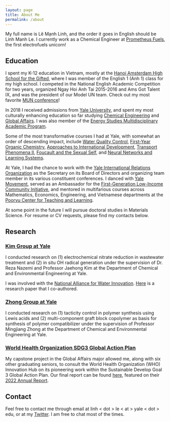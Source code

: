```yaml
---
layout: page
title: About Me
permalink: /about
---
```


My full name is Lê Mạnh Linh, and the order it goes in English should be Linh Manh Le. I currently work as a Chemical Engineer at [Prometheus Fuels](https://www.prometheusfuels.com), the first electrofuels unicorn!

## Education

I spent my K-12 education in Vietnam, mostly at the [Hanoi Amsterdam High School for the Gifted](http://www.hn-ams.edu.vn/en), where I was member of the English 1 (Anh 1) class for my high school. I competed in the National English Academic Competition for two years, organized Ngay Hoi Anh Tai 2015-2016 and Ams Got Talent IX, and was the president of our Model UN team. Check out my most favorite [MUN conference](https://ivmun.org/)!

In 2018 I received admissions from [Yale University](https://yale.edu), and spent my most culturally enhancing education so far studying [Chemical Engineering](https://seas.yale.edu/departments/chemical-and-environmental-engineering) and [Global Affairs](https://jackson.yale.edu/academics/the-global-affairs-major/). I was also member of the [Energy Studies Multidisciplinary Academic Program](https://earth.yale.edu/energy-studies).

Some of the most transformative courses I had at Yale, with somewhat an order of descending impact, include [Water Quality Control](https://courses.yale.edu/?details&srcdb=201903&crn=10995), [First-Year Organic Chemistry](https://courses.yale.edu/?details&srcdb=201803&crn=10629), [Approaches to International Development](https://courses.yale.edu/?details&srcdb=202001&crn=27688), [Transport Phenomena II](https://courses.yale.edu/?details&srcdb=202101&crn=21832), [Foucault and the Sexual Self](https://courses.yale.edu/?details&srcdb=202201&crn=23790), and [Neural Networks and Learning Systems](https://courses.yale.edu/?details&srcdb=202103&crn=11124).

At Yale, I had the chance to work with the [Yale International Relations Organization](https://www.yira.org) as the Secretary on its Board of Directors and organizing team member in its various constituent conferences. I danced with [Yale Movement](https://www.youtube.com/c/YaleMovement), served as an Ambassador for the [First-Generation Low-Income Community Initiative](https://fgli.yalecollege.yale.edu/), and mentored in multifarious courses across Mathematics, Economics, Engineering, and Vietnamese departments at the [Poorvu Center for Teaching and Learning](https://poorvucenter.yale.edu/course-based-peer-tutors).

At some point in the future I will pursue doctoral studies in Materials Science. For resume or CV requests, please find my contacts below.

## Research

### [Kim Group at Yale](http://www.yaleseas.com/jaehongkim/)

I conducted research on (1) electrochemical nitrate reduction in wastewater treatment and (2) in situ OH radical generation under the supervision of Dr. Reza Nazemi and Professor Jaehong Kim at the Department of Chemical and Environmental Engineering at Yale.

I was involved with the [National Alliance for Water Innovation](https://www.nawihub.org/). [Here](https://pubs.acs.org/doi/10.1021/acsestengg.1c00282) is a research paper that I co-authored.

### [Zhong Group at Yale](https://zhongpolylab.yale.edu/)

I conducted research on (1) tacticity control in polymer synthesis using Lewis acids and (2) multi-component graft block copolymer as basis for synthesis of polymer compatibilizer under the supervision of Professor Mingjiang Zhong at the Department of Chemical and Environmental Engineering at Yale.

### [World Health Organization SDG3 Global Action Plan](https://www.who.int/initiatives/sdg3-global-action-plan)

My capstone project in the Global Affairs major allowed me, along with six other graduating seniors, to consult the World Health Organization (WHO) Innovation Hub on its pioneering work within the Sustainable Develop Goal 3 Global Action Plan. Our final report can be found [here](https://cdn.who.int/media/docs/default-source/global-action-plan/scaling-innovations-to-reach-sdg3-capstone-student-team.pdf?fbclid=IwAR3G4yuLqA3XJ31ffrn7JuOaMkOpmmRdOiRqp6jluij2ZBNPnwlf_ysVTfc), featured on their [2022 Annual Report](https://www.who.int/initiatives/sdg3-global-action-plan/progress-reports/2022?fbclid=IwAR3HnGl5e30LTyPyTho6Iv4DavEzT2Vgt8Y5gNroB_DIyPQ28fsyEPHgTeo).

## Contact

Feel free to contact me through email at linh &lt; dot &gt; le &lt; at &gt; yale &lt; dot &gt; edu, or at my [Twitter](http://twitter.com/Manh_Linh_Le). I am free to chat most of the times.